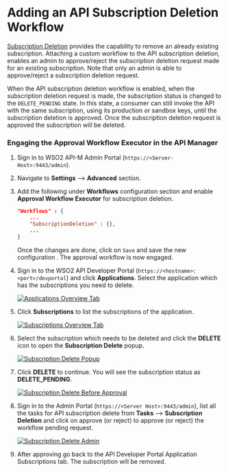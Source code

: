 # Adding an API Subscription Deletion Workflow

[Subscription Deletion]({{base_path}}/consume/manage-subscription/subscribe-to-an-api/) provides the capability to remove an already existing subscription. Attaching a custom workflow to the API subscription deletion, enables an admin to approve/reject the subscription deletion request made for an existing subscription. Note that only an admin is able to approve/reject a subscription deletion request.

When the API subscription deletion workflow is enabled, when the subscription deletion request is made, the subscription status is changed to the `DELETE_PENDING` state. In this state, a consumer can still invoke the API with the same subscription, using its production or sandbox keys, until the subscription deletion is approved. Once the subscription deletion request is approved the subscription will be deleted.

### Engaging the Approval Workflow Executor in the API Manager

1. Sign in to WSO2 API-M Admin Portal (`https://<Server-Host>:9443/admin`).

2. Navigate to **Settings** --> **Advanced** section.
    
3. Add the following under **Workflows** configuration section and enable **Approval Workflow Executor** for subscription deletion.

    ``` json
    "Workflows" : {
        ...
        "SubscriptionDeletion" : {},
        ...
    }
    ```

    Once the changes are done, click on `Save` and save the new configuration . The approval workflow is now engaged.


3.  Sign in to the WSO2 API Developer Portal (`https://<hostname>:<port>/devportal`) and click **Applications**. Select the application which has the subscriptions you need to delete.

    [![Applications Overview Tab]({{base_path}}/assets/img/learn/application-overview.png)]({{base_path}}/assets/img/learn/application-overview.png)


4. Click **Subscriptions** to list the subscriptions of the application.
    
    [![Subscriptions Overview Tab]({{base_path}}/assets/img/learn/subscriptions-overview-tab.png)]({{base_path}}/assets/img/learn/subscriptions-overview-tab.png)

     
5.  Select the subscription which needs to be deleted and click the **DELETE** icon to open the **Subscription Delete** popup.

    [![Subscription Delete Popup]({{base_path}}/assets/img/learn/subscription-delete-popup-start.png)]({{base_path}}/assets/img/learn/subscription-delete-popup-start.png)

6.  Click **DELETE** to continue. You will see the subscription status as **DELETE_PENDING**.

    [![Subscription Delete Before Approval]({{base_path}}/assets/img/learn/subscription-delete-before-approval.png)]({{base_path}}/assets/img/learn/subscription-delete-before-approval.png)
    
7.  Sign in to the Admin Portal (`https://<Server Host>:9443/admin`), list all the tasks for API subscription delete from **Tasks** --> **Subscription Deletion** and click on approve (or reject) to approve (or reject) the workflow pending request.

    [![Subscription Delete Admin]({{base_path}}/assets/img/learn/subscription-delete-admin-entry.png)]({{base_path}}/assets/img/learn/subscription-delete-admin-entry.png)

8.  After approving go back to the API Developer Portal Application Subscriptions tab. The subscription will be removed.

    

